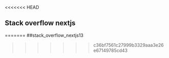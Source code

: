 <<<<<<< HEAD
## Stack overflow nextjs
=======
##stack_overflow_nextjs13
>>>>>>> c36bf7561c27999b3329aaa3e26e67149785cd43
